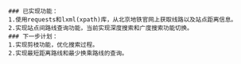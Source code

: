     ### 已实现功能：
    1.使用requests和lxml(xpath)库，从北京地铁官网上获取线路以及站点距离信息。
    2.实现站点间路线查询功能，当前实现深度搜索和广度搜索功能切换。
    ### 下一步计划：
    1.实现剪枝功能，优化搜索过程。
    2.实现最短距离路线和最少换乘路线的查询。
    
